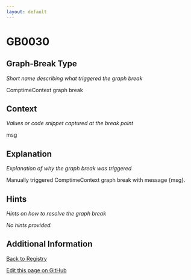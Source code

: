 ```yaml
---
layout: default
---
```

# GB0030

## Graph-Break Type
*Short name describing what triggered the graph break*

ComptimeContext graph break

## Context
*Values or code snippet captured at the break point*

msg

## Explanation
*Explanation of why the graph break was triggered*

Manually triggered ComptimeContext graph break with message {msg}.

## Hints
*Hints on how to resolve the graph break*

*No hints provided.*


## Additional Information

<!-- ADDITIONAL INFORMATION START - Add custom information below this line -->

<!-- ADDITIONAL INFORMATION END -->

[Back to Registry](../index.html)

[Edit this page on GitHub](https://github.com/pytorch-labs/compile-graph-break-site/edit/main/docs/gb/gb0030.md)
